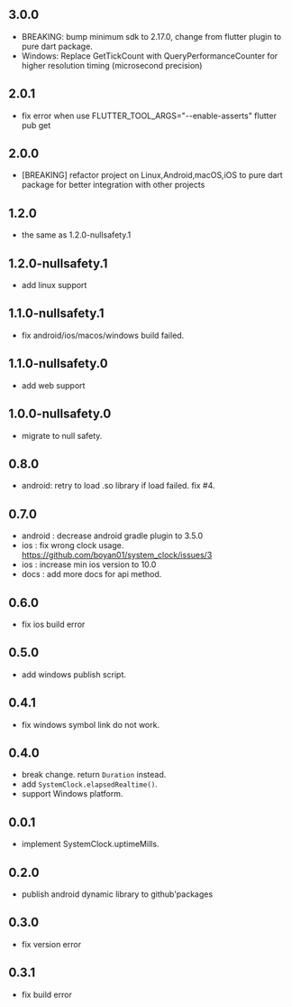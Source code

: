 ## 3.0.0

* BREAKING: bump minimum sdk to 2.17.0, change from flutter plugin to pure dart package.
* Windows: Replace GetTickCount with QueryPerformanceCounter for higher resolution timing (microsecond precision)

## 2.0.1

* fix error when use FLUTTER_TOOL_ARGS="--enable-asserts" flutter pub get

## 2.0.0

* [BREAKING] refactor project on Linux,Android,macOS,iOS to pure dart package for better integration with other projects

## 1.2.0

* the same as 1.2.0-nullsafety.1

## 1.2.0-nullsafety.1

* add linux support

## 1.1.0-nullsafety.1

* fix android/ios/macos/windows build failed.

## 1.1.0-nullsafety.0

* add web support

## 1.0.0-nullsafety.0

* migrate to null safety.

## 0.8.0

* android: retry to load .so library if load failed. fix #4.

## 0.7.0

* android : decrease android gradle plugin to 3.5.0
* ios : fix wrong clock usage. https://github.com/boyan01/system_clock/issues/3
* ios : increase min ios version to 10.0
* docs : add more docs for api method.

## 0.6.0

* fix ios build error

## 0.5.0

* add windows publish script.

## 0.4.1

* fix windows symbol link do not work.

## 0.4.0

* break change. return `Duration` instead.
* add `SystemClock.elapsedRealtime()`.
* support Windows platform.

## 0.0.1

* implement SystemClock.uptimeMills.

## 0.2.0

* publish android dynamic library to github'packages

## 0.3.0

* fix version error

## 0.3.1

* fix build error 